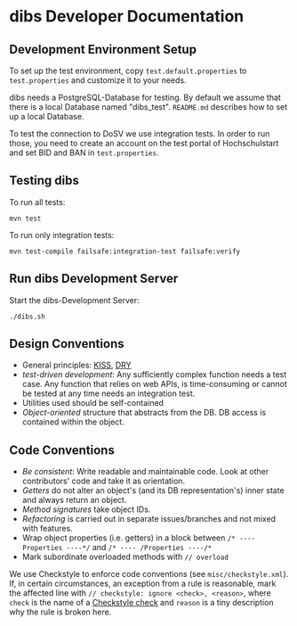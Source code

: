 dibs Developer Documentation
===========================

Development Environment Setup
-----------------------------

To set up the test environment, copy `test.default.properties` to
`test.properties` and customize it to your needs.

dibs needs a PostgreSQL-Database for testing. By default we assume that there is a
local Database named "dibs_test". `README.md` describes how to set up a local Database.

To test the connection to DoSV we use integration tests. 
In order to run those, you need to create an account on the test portal of Hochschulstart
and set BID and BAN in `test.properties`.

Testing dibs 
-----------

To run all tests:

    mvn test

To run only integration tests:

    mvn test-compile failsafe:integration-test failsafe:verify

Run dibs Development Server 
--------------------------

Start the dibs-Development Server:

    ./dibs.sh

Design Conventions
------------------

* General principles: [KISS](http://en.wikipedia.org/wiki/KISS_principle),
  [DRY](http://en.wikipedia.org/wiki/Don%27t_repeat_yourself)
* *test-driven development*: Any sufficiently complex function needs a test case. Any function that
  relies on web APIs, is time-consuming or cannot be tested at any time needs an integration test.
* Utilities used should be self-contained
* *Object-oriented* structure that abstracts from the DB. DB access is contained within the object.

Code Conventions
----------------

* *Be consistent*: Write readable and maintainable code. Look at other contributors' code and take
  it as orientation.
* *Getters* do not alter an object's (and its DB representation's) inner state and always return an
  object.
* *Method signatures* take object IDs.
* *Refactoring* is carried out in separate issues/branches and not mixed with features.
* Wrap object properties (i.e. getters) in a block between `/* ---- Properties ----*/` and
  `/* ---- /Properties ----/*`
* Mark subordinate overloaded methods with `// overload`

We use Checkstyle to enforce code conventions (see `misc/checkstyle.xml`). If, in certain
circumstances, an exception from a rule is reasonable, mark the affected line with
`// checkstyle: ignore <check>, <reason>`, where `check` is the name of a
[Checkstyle check](http://checkstyle.sourceforge.net/checks.html) and `reason` is a tiny
description why the rule is broken here.
